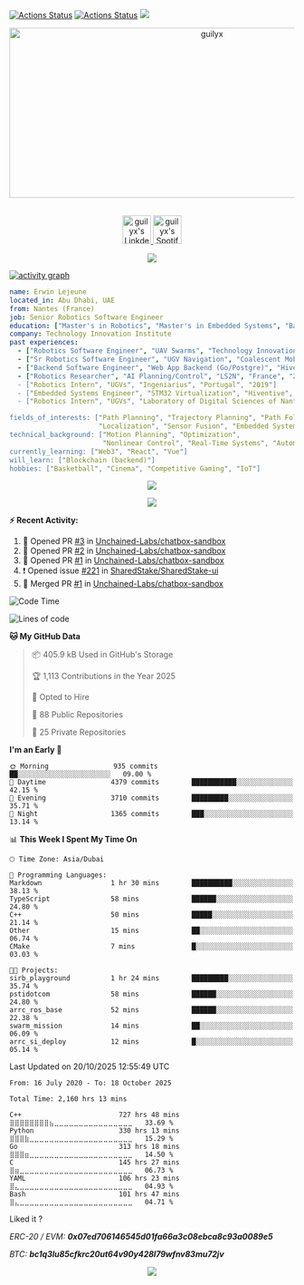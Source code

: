 [![Actions Status](https://github.com/guilyx/guilyx/workflows/wakatime-stats/badge.svg)](https://github.com/guilyx/guilyx/actions)
[![Actions Status](https://github.com/guilyx/guilyx/workflows/update-gh-activity/badge.svg)](https://github.com/guilyx/guilyx/actions)
![](https://visitor-badge.glitch.me/badge?page_id=guilyx.guilyx)

<!-- <p align="center">
<img alt="loficity" width="600px" src="https://github.com/HyunCafe/HyunCafe/raw/main/assests/loficity.gif"</img>
</p> -->

<p align="center">
  <img src="https://socialify.git.ci/guilyx/guilyx/image?font=Source%20Code%20Pro&forks=1&issues=1&language=1&name=1&owner=1&pattern=Plus&pulls=1&stargazers=1&theme=Dark" alt="guilyx" width="700" height="300" />
</p>

<p align="center">
<br/>
<a href="https://www.linkedin.com/in/erwinlejeune-lkn">
  <img alt="guilyx's LinkdeIN" width="50px" src="https://user-images.githubusercontent.com/43545812/144035037-0f415fc7-9f96-4517-a370-ccc6e78a714b.png" />
</a>
<a href="https://open.spotify.com/user/11147618695?si=zZFn6uAGRLyoU02lsG50GA">
  <img alt="guilyx's Spotify" width="50px" src="https://user-images.githubusercontent.com/43545812/144035120-1ad5169b-91c7-4078-bef9-6a82c733f373.png" />
</a>
<br>
</p>

<p align="center">
  <img alig src="https://github-profile-trophy.vercel.app/?username=guilyx&theme=onedark&column=-1" />
</p>

[![activity graph](https://github-readme-activity-graph.vercel.app/graph?username=guilyx&theme=github-dark-dimmed&custom_title=Guilyx%20Activity%20Graph&hide_border=true)](https://github.com/ashutosh00710/github-readme-activity-graph)

```yaml
name: Erwin Lejeune
located_in: Abu Dhabi, UAE
from: Nantes (France)
job: Senior Robotics Software Engineer
education: ["Master's in Robotics", "Master's in Embedded Systems", "Bachelor's in Electronics"]
company: Technology Innovation Institute
past experiences:
  - ["Robotics Software Engineer", "UAV Swarms", "Technology Innovation Institute", "UAE", "2022-2023"]
  - ["Sr Robotics Software Engineer", "UGV Navigation", "Coalescent Mobile Robotics", "Denmark", "2021-2022"]
  - ["Backend Software Engineer", "Web App Backend (Go/Postgre)", "Hiventive", "Fully Remote", "2020-2021"]
  - ["Robotics Researcher", "AI Planning/Control", "LS2N", "France", "2019-2021]
  - ["Robotics Intern", "UGVs", "Ingeniarius", "Portugal", "2019"]
  - ["Embedded Systems Engineer", "STM32 Virtualization", "Hiventive", "France", "2018-2019"]
  - ["Robotics Intern", "UGVs", "Laboratory of Digital Sciences of Nantes (LS2N)", "France", "2019"]

fields_of_interests: ["Path Planning", "Trajectory Planning", "Path Following", "Behaviour Planning", 
                      "Localization", "Sensor Fusion", "Embedded Systems"]
technical_background: ["Motion Planning", "Optimization", 
                       "Nonlinear Control", "Real-Time Systems", "Automated Planning"]
currently_learning: ["Web3", "React", "Vue"]
will_learn: ["Blockchain (backend)"]
hobbies: ["Basketball", "Cinema", "Competitive Gaming", "IoT"]
```

<p align="center">
  <img src="https://spotify-github-profile.kittinanx.com/api/view?uid=11147618695&cover_image=true&theme=novatorem&show_offline=true&background_color=121212&interchange=false&bar_color=53b14f&bar_color_cover=false">
</p>

<p align="center">
  <img src="https://spotify-recently-played-readme.vercel.app/api?user=11147618695&count=5">
</p>


**:zap: Recent Activity:**

<!--START_SECTION:activity-->
1. 💪 Opened PR [#3](undefined) in [Unchained-Labs/chatbox-sandbox](https://github.com/Unchained-Labs/chatbox-sandbox)
2. 💪 Opened PR [#2](undefined) in [Unchained-Labs/chatbox-sandbox](https://github.com/Unchained-Labs/chatbox-sandbox)
3. 💪 Opened PR [#1](undefined) in [Unchained-Labs/chatbox-sandbox](https://github.com/Unchained-Labs/chatbox-sandbox)
4. ❗ Opened issue [#221](https://github.com/SharedStake/SharedStake-ui/issues/221) in [SharedStake/SharedStake-ui](https://github.com/SharedStake/SharedStake-ui)
5. 🎉 Merged PR [#1](https://github.com/Unchained-Labs/chatbox-sandbox/pull/1) in [Unchained-Labs/chatbox-sandbox](https://github.com/Unchained-Labs/chatbox-sandbox)
<!--END_SECTION:activity-->

<!--START_SECTION:waka-->
![Code Time](http://img.shields.io/badge/Code%20Time-2%2C160%20hrs%2013%20mins-blue)

![Lines of code](https://img.shields.io/badge/From%20Hello%20World%20I%27ve%20Written-76.3%20million%20lines%20of%20code-blue)

**🐱 My GitHub Data** 

> 📦 405.9 kB Used in GitHub's Storage 
 > 
> 🏆 1,113 Contributions in the Year 2025
 > 
> 💼 Opted to Hire
 > 
> 📜 88 Public Repositories 
 > 
> 🔑 25 Private Repositories 
 > 
**I'm an Early 🐤** 

```text
🌞 Morning                935 commits         ██░░░░░░░░░░░░░░░░░░░░░░░   09.00 % 
🌆 Daytime                4379 commits        ███████████░░░░░░░░░░░░░░   42.15 % 
🌃 Evening                3710 commits        █████████░░░░░░░░░░░░░░░░   35.71 % 
🌙 Night                  1365 commits        ███░░░░░░░░░░░░░░░░░░░░░░   13.14 % 
```


📊 **This Week I Spent My Time On** 

```text
🕑︎ Time Zone: Asia/Dubai

💬 Programming Languages: 
Markdown                 1 hr 30 mins        ██████████░░░░░░░░░░░░░░░   38.13 % 
TypeScript               58 mins             ██████░░░░░░░░░░░░░░░░░░░   24.80 % 
C++                      50 mins             █████░░░░░░░░░░░░░░░░░░░░   21.14 % 
Other                    15 mins             ██░░░░░░░░░░░░░░░░░░░░░░░   06.74 % 
CMake                    7 mins              █░░░░░░░░░░░░░░░░░░░░░░░░   03.03 % 

🐱‍💻 Projects: 
sirb_playground          1 hr 24 mins        █████████░░░░░░░░░░░░░░░░   35.74 % 
pstidotcom               58 mins             ██████░░░░░░░░░░░░░░░░░░░   24.80 % 
arrc_ros_base            52 mins             ██████░░░░░░░░░░░░░░░░░░░   22.38 % 
swarm_mission            14 mins             ██░░░░░░░░░░░░░░░░░░░░░░░   06.09 % 
arrc_si_deploy           12 mins             █░░░░░░░░░░░░░░░░░░░░░░░░   05.14 % 
```


 Last Updated on 20/10/2025 12:55:49 UTC
<!--END_SECTION:waka-->

<!--START_SECTION:waka-simple-->

```text
From: 16 July 2020 - To: 18 October 2025

Total Time: 2,160 hrs 13 mins

C++                        727 hrs 48 mins ⣿⣿⣿⣿⣿⣿⣿⣿⣦⣀⣀⣀⣀⣀⣀⣀⣀⣀⣀⣀⣀⣀⣀⣀⣀   33.69 %
Python                     330 hrs 13 mins ⣿⣿⣿⣷⣀⣀⣀⣀⣀⣀⣀⣀⣀⣀⣀⣀⣀⣀⣀⣀⣀⣀⣀⣀⣀   15.29 %
Go                         313 hrs 18 mins ⣿⣿⣿⣶⣀⣀⣀⣀⣀⣀⣀⣀⣀⣀⣀⣀⣀⣀⣀⣀⣀⣀⣀⣀⣀   14.50 %
C                          145 hrs 27 mins ⣿⣶⣀⣀⣀⣀⣀⣀⣀⣀⣀⣀⣀⣀⣀⣀⣀⣀⣀⣀⣀⣀⣀⣀⣀   06.73 %
YAML                       106 hrs 23 mins ⣿⣄⣀⣀⣀⣀⣀⣀⣀⣀⣀⣀⣀⣀⣀⣀⣀⣀⣀⣀⣀⣀⣀⣀⣀   04.93 %
Bash                       101 hrs 47 mins ⣿⣄⣀⣀⣀⣀⣀⣀⣀⣀⣀⣀⣀⣀⣀⣀⣀⣀⣀⣀⣀⣀⣀⣀⣀   04.71 %
```

<!--END_SECTION:waka-simple-->

Liked it ?

*ERC-20 / EVM: **0x07ed706146545d01fa66a3c08ebca8c93a0089e5***

*BTC: **bc1q3lu85cfkrc20ut64v90y428l79wfnv83mu72jv***

<p align="center">
  <img src="https://capsule-render.vercel.app/api?type=waving&color=gradient&height=60&section=footer"/>
</p>
